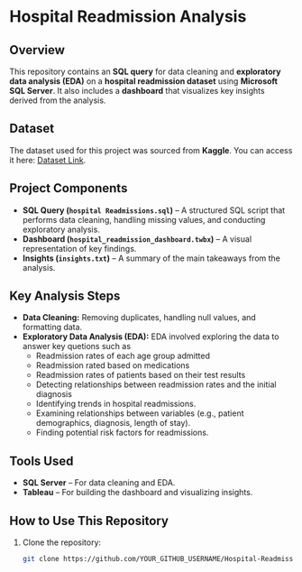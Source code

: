# Hospital Readmission Analysis  

## Overview  
This repository contains an **SQL query** for data cleaning and **exploratory data analysis (EDA)** on a **hospital readmission dataset** using **Microsoft SQL Server**. It also includes a **dashboard** that visualizes key insights derived from the analysis.  

## Dataset  
The dataset used for this project was sourced from **Kaggle**. You can access it here: [Dataset Link](https://www.kaggle.com/datasets/dubradave/hospital-readmissions).  

## Project Components  
- **SQL Query (`hospital Readmissions.sql`)** – A structured SQL script that performs data cleaning, handling missing values, and conducting exploratory analysis.  
- **Dashboard (`hospital_readmission_dashboard.twbx`)** – A visual representation of key findings.  
- **Insights (`insights.txt`)** – A summary of the main takeaways from the analysis.  

## Key Analysis Steps  
- **Data Cleaning:** Removing duplicates, handling null values, and formatting data.  
- **Exploratory Data Analysis (EDA):**
  EDA involved exploring the data to answer key quetions such as
  - Readmission rates of each age group admitted
  - Readmission rated based on medications
  - Readmission rates of patients based on their test results
  - Detecting relationships between readmission rates and the initial diagnosis
  - Identifying trends in hospital readmissions.  
  - Examining relationships between variables (e.g., patient demographics, diagnosis, length of stay).  
  - Finding potential risk factors for readmissions.  

## Tools Used  
- **SQL Server** – For data cleaning and EDA.  
- **Tableau** – For building the dashboard and visualizing insights.  

## How to Use This Repository  
1. Clone the repository:  
   ```bash
   git clone https://github.com/YOUR_GITHUB_USERNAME/Hospital-Readmission-Analysis.git
